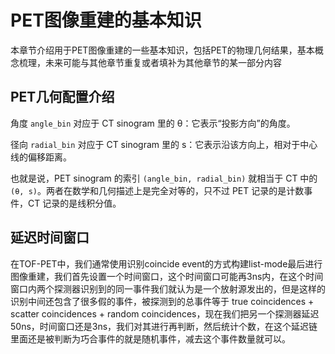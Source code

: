 # PET图像重建的基本知识

本章节介绍用于PET图像重建的一些基本知识，包括PET的物理几何结果，基本概念梳理，未来可能与其他章节重复或者填补为其他章节的某一部分内容

## PET几何配置介绍

角度 `angle_bin` 对应于 CT sinogram 里的 θ：它表示“投影方向”的角度。

径向 `radial_bin` 对应于 CT sinogram 里的 s：它表示沿该方向上，相对于中心线的偏移距离。

也就是说，PET sinogram 的索引 `(angle_bin, radial_bin)` 就相当于 CT 中的 `(θ, s)`。两者在数学和几何描述上是完全对等的，只不过 PET 记录的是计数事件，CT 记录的是线积分值。


## 延迟时间窗口

在TOF-PET中，我们通常使用识别coincide event的方式构建list-mode最后进行图像重建，我们首先设置一个时间窗口，这个时间窗口可能再3ns内，在这个时间窗口内两个探测器识别到的同一事件我们就认为是一个放射源发出的，但是这样的识别中间还包含了很多假的事件，被探测到的总事件等于 true coincidences + scatter coincidences + random coincidences，现在我们把另一个探测器延迟50ns，时间窗口还是3ns，我们对其进行再判断，然后统计个数，在这个延迟链里面还是被判断为巧合事件的就是随机事件，减去这个事件数量就可以。
​
 
​
